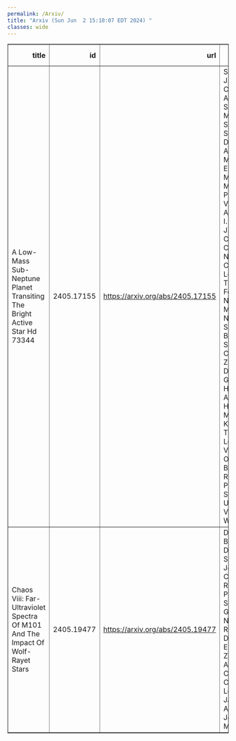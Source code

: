 ```yaml
---
permalink: /Arxiv/
title: "Arxiv (Sun Jun  2 15:10:07 EDT 2024) "
classes: wide
---
```

<table border="1" class="dataframe">
  <thead>
    <tr style="text-align: right;">
      <th>title</th>
      <th>id</th>
      <th>url</th>
      <th>authors</th>
      <th>Local Authors</th>
    </tr>
  </thead>
  <tbody>
    <tr>
      <td>A Low-Mass Sub-Neptune Planet Transiting The Bright Active Star Hd 73344</td>
      <td>2405.17155</td>
      <td><a href="https://arxiv.org/abs/2405.17155" target="_blank">https://arxiv.org/abs/2405.17155</a></td>
      <td>S. Sulis, I. J. M. Crossfield, A. Santerne, M. Saillenfest, S. Sousa, D. Mary, A. Aguichine, M. Deleuil, E. Delgado Mena, S. Mathur, A. Polanski, V. Adibekyan, I. Boisse, J. C. Costes, M. Cretignier, N. Heidari, C. Lebarbé, T. Forveille, N. Hara, N. Meunier, N. Santos, S. Balcarcel-Salazar, P. Cortés-Zuleta, S. Dalal, V. Gorjian, S. Halverson, A. W. Howard, M. R. Kosiarek, T. A. Lopez, D. V. Martin, O. Mousis, B. Rajkumar, P. A. Ström, S. Udry, O. Venot, E. Willett</td>
      <td>Smita Mathur</td>
    </tr>
    <tr>
      <td>Chaos Viii: Far-Ultraviolet Spectra Of M101 And The Impact Of Wolf-Rayet   Stars</td>
      <td>2405.19477</td>
      <td><a href="https://arxiv.org/abs/2405.19477" target="_blank">https://arxiv.org/abs/2405.19477</a></td>
      <td>Danielle A. Berg, Evan D. Skillman, John Chisholm, Richard W. Pogge, Simon Gazagnes, Noah S. J. Rogers, Dawn K. Erb, Karla Z. Arellano-Córdova, Claus Leitherer, Jackie Appel, John Moustakas</td>
      <td>Richard Pogge</td>
    </tr>
  </tbody>
</table>